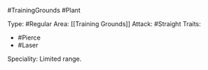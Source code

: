 #TrainingGrounds #Plant

Type: #Regular
Area: [[Training Grounds]]
Attack: #Straight
Traits:
- #Pierce
- #Laser

Speciality: Limited range.